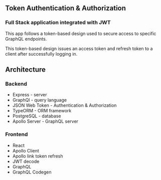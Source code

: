 ## Token Authentication & Authorization

### Full Stack application integrated with JWT

This app follows a token-based design used to secure access to specific GraphQL endpoints.

This token-based design issues an access token and refresh token to a client after successfully logging in.

## Architecture
### Backend
- Express - server
- GraphQl - query language
- JSON Web Token - Authentication & Authorization
- TypeORM - ORM framework
- PostgreSQL - database
- Apollo Server - GraphQL server

### Frontend
- React
- Apollo Client
- Apollo link token refresh
- JWT decode
- GraphQL
- GraphQL Codegen

